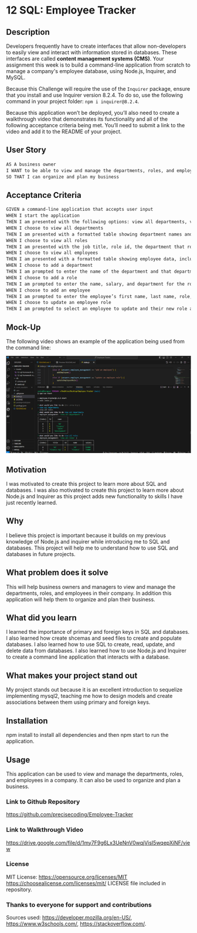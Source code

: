 # 12 SQL: Employee Tracker

## Description

Developers frequently have to create interfaces that allow non-developers to easily view and interact with information stored in databases. These interfaces are called **content management systems (CMS)**. Your assignment this week is to build a command-line application from scratch to manage a company's employee database, using Node.js, Inquirer, and MySQL.

Because this Challenge will require the use of the `Inquirer` package, ensure that you install and use Inquirer version 8.2.4. To do so, use the following command in your project folder: `npm i inquirer@8.2.4`.

Because this application won’t be deployed, you’ll also need to create a walkthrough video that demonstrates its functionality and all of the following acceptance criteria being met. You’ll need to submit a link to the video and add it to the README of your project.

## User Story

```md
AS A business owner
I WANT to be able to view and manage the departments, roles, and employees in my company
SO THAT I can organize and plan my business
```

## Acceptance Criteria

```md
GIVEN a command-line application that accepts user input
WHEN I start the application
THEN I am presented with the following options: view all departments, view all roles, view all employees, add a department, add a role, add an employee, and update an employee role
WHEN I choose to view all departments
THEN I am presented with a formatted table showing department names and department ids
WHEN I choose to view all roles
THEN I am presented with the job title, role id, the department that role belongs to, and the salary for that role
WHEN I choose to view all employees
THEN I am presented with a formatted table showing employee data, including employee ids, first names, last names, job titles, departments, salaries, and managers that the employees report to
WHEN I choose to add a department
THEN I am prompted to enter the name of the department and that department is added to the database
WHEN I choose to add a role
THEN I am prompted to enter the name, salary, and department for the role and that role is added to the database
WHEN I choose to add an employee
THEN I am prompted to enter the employee’s first name, last name, role, and manager, and that employee is added to the database
WHEN I choose to update an employee role
THEN I am prompted to select an employee to update and their new role and this information is updated in the database 
```

## Mock-Up

The following video shows an example of the application being used from the command line:

![A screenshot shows the command-line employee management application.](./Assets/screenshot.png)

## Motivation

I was motivated to create this project to learn more about SQL and databases.  I was also motivated to create this project to learn more about Node.js and Inquirer as this project adds new functionality to skills I have just recently learned.

## Why

I believe this project is important because it builds on my previous knowledge of Node.js and inquirer while introducing me to SQL and databases. This project will help me to understand how to use SQL and databases in future projects.

## What problem does it solve

This will help business owners and managers to view and manage the departments, roles, and employees in their company.  In addition this application will help them to organize and plan their business.

## What did you learn

I learned the importance of primary and foreign keys in SQL and databases.  I also learned how create shcemas and seed files to create and populate databases.  I also learned how to use SQL to create, read, update, and delete data from databases. I also learned how to use Node.js and Inquirer to create a command line application that interacts with a database.

## What makes your project stand out

My project stands out because it is an excellent introduction to sequelize implementing mysql2, teaching me how to design models and create associations between them using primary and foreign keys.

## Installation

npm install to install all dependencies and then npm start to run the application.

## Usage

This application can be used to view and manage the departments, roles, and employees in a company.  It can also be used to organize and plan a business.

### Link to Github Repository

<https://github.com/precisecoding/Employee-Tracker>

### Link to Walkthrough Video

<https://drive.google.com/file/d/1my7F9g6Lx3UeNnV0wqjVisI5wqepXiNF/view>

### License

MIT License: <https://opensource.org/licenses/MIT> <https://choosealicense.com/licenses/mit/> LICENSE file included in repository.

### Thanks to everyone for support and contributions

Sources used: <https://developer.mozilla.org/en-US/>, <https://www.w3schools.com/>, <https://stackoverflow.com/>. 